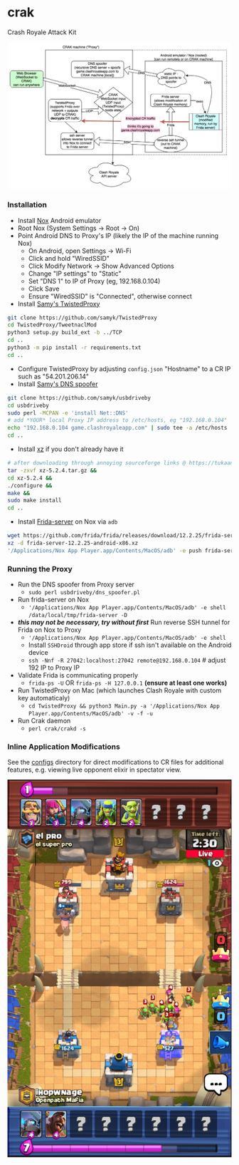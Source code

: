 # crak
Crash Royale Attack Kit

![CRAK architecture](assets/crakarch.png)

### Installation

- Install [Nox](https://www.bignox.com/) Android emulator
- Root Nox (System Settings -> Root -> On)
- Point Android DNS to Proxy's IP (likely the IP of the machine running Nox)
  - On Android, open Settings -> Wi-Fi
  - Click and hold "WiredSSID"
  - Click Modify Network -> Show Advanced Options
  - Change "IP settings" to "Static"
  - Set "DNS 1" to IP of Proxy (eg, 192.168.0.104)
  - Click Save
  - Ensure "WiredSSID" is "Connected", otherwise connect
- Install [Samy's TwistedProxy](https://github.com/samyk/TwistedProxy)
```sh
git clone https://github.com/samyk/TwistedProxy
cd TwistedProxy/TweetnaclMod
python3 setup.py build_ext -b ../TCP
cd ..
python3 -m pip install -r requirements.txt
cd ..
```
- Configure TwistedProxy by adjusting `config.json` "Hostname" to a CR IP such as "54.201.206.14"
- Install [Samy's DNS spoofer](https://github.com/samyk/usbdriveby)
```sh
git clone https://github.com/samyk/usbdriveby
cd usbdriveby
sudo perl -MCPAN -e 'install Net::DNS'
# add *YOUR* local Proxy IP address to /etc/hosts, eg "192.168.0.104"
echo "192.168.0.104 game.clashroyaleapp.com" | sudo tee -a /etc/hosts
cd ..
```
- Install [xz](https://tukaani.org/xz/) if you don't already have it
```sh
# after downloading through annoying sourceforge links @ https://tukaani.org/xz/
tar -zxvf xz-5.2.4.tar.gz &&
cd xz-5.2.4 &&
./configure &&
make &&
sudo make install
cd ..
```
- Install [Frida-server](https://github.com/frida/frida/releases) on Nox via `adb`
```sh
wget https://github.com/frida/frida/releases/download/12.2.25/frida-server-12.2.25-android-x86.xz
xz -d frida-server-12.2.25-android-x86.xz
'/Applications/Nox App Player.app/Contents/MacOS/adb' -e push frida-server-12.2.25-android-x86 /data/local/tmp/frida-server
```

### Running the Proxy

- Run the DNS spoofer from Proxy server
  - `sudo perl usbdriveby/dns_spoofer.pl`
- Run frida-server on Nox
  - `'/Applications/Nox App Player.app/Contents/MacOS/adb' -e shell /data/local/tmp/frida-server -D`
- ***this may not be necessary, try without first*** Run reverse SSH tunnel for Frida on Nox to Proxy
  - `'/Applications/Nox App Player.app/Contents/MacOS/adb' -e shell`
  - Install `SSHDroid` through app store if ssh isn't available on the Android device
  - `ssh -Nnf -R 27042:localhost:27042 remote@192.168.0.104` # adjust 192 IP to Proxy IP
- Validate Frida is communicating properly
  - `frida-ps -U` OR `frida-ps -H 127.0.0.1` **(ensure at least one works)**
- Run TwistedProxy on Mac (which launches Clash Royale with custom key automaticaly)
  - `cd TwistedProxy && python3 Main.py -a '/Applications/Nox App Player.app/Contents/MacOS/adb' -v -f -u`
- Run Crak daemon
  - `perl crak/crakd -s`

### Inline Application Modifications

See the [configs](configs) directory for direct modifications to CR files for additional features, e.g. viewing live opponent elixir in spectator view.

![Opponent Elixir](assets/crspectate.png)
